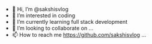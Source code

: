 - 👋 Hi, I’m @sakshisvlog
- 👀 I’m interested in coding
- 🌱 I’m currently learning full stack development 
- 💞️ I’m looking to collaborate on ...
- 📫 How to reach me https://github.com/sakshisvlog ...

<!---
sakshisvlog/sakshisvlog is a ✨ special ✨ repository because its `README.md` (this file) appears on your GitHub profile.
You can click the Preview link to take a look at your changes.
--->
